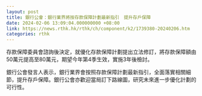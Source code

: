 ```yaml
---
layout: post
title: 銀行公會：銀行業界將按存款保障計劃最新指引　提升存戶保障
date: 2024-02-06 13:09:04.000000000 +08:00
link: https://news.rthk.hk/rthk/ch/component/k2/1739380-20240206.htm
categories: rthk
---
```


存款保障委員會諮詢後決定，就優化存款保障計劃提出立法修訂，將存款保障額由50萬元提高至80萬元，期望今年第4季生效，實施3年後檢討。

銀行公會發言人表示，銀行業界會按照存款保障計劃最新指引，全面落實相關細節，提升存戶保障。銀行公會亦歡迎當局訂下路線圖，研究未來進一步優化計劃的可行性。
